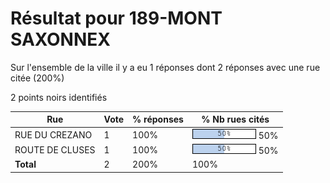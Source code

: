 # Résultat pour 189-MONT SAXONNEX

Sur l'ensemble de la ville il y a eu 1 réponses dont 2 réponses avec une rue citée (200%)

2 points noirs identifiés

| Rue | Vote | % réponses | % Nb rues cités|
|-----|------|------------|----------------|
| RUE DU CREZANO | 1 | 100% | <img src="../../img/bar_50.gif" />&nbsp;50%|
| ROUTE DE CLUSES | 1 | 100% | <img src="../../img/bar_50.gif" />&nbsp;50%|
| **Total** | 2 | 200% | 100%|
